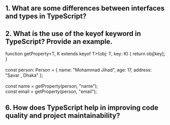 ## 1. What are some differences between interfaces and types in TypeScript? 


## 2. What is the use of the keyof keyword in TypeScript? Provide an example.


function getProperty<T, K extends keyof T>(obj: T, key: K) {
  return obj[key];
}
<br>
<br>
const person: Person = { name: "Mohammad Jihad", age: 17, address: "Savar , Dhaka" };
<br>
<br>
const name = getProperty(person, "name");
<br>
const email = getProperty(person, "email");
<br>

## 6. How does TypeScript help in improving code quality and project maintainability? 



